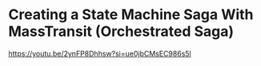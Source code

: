 ﻿# Creating a State Machine Saga With MassTransit (Orchestrated Saga)

https://youtu.be/2ynFP8Dhhsw?si=ue0jbCMsEC986s5l